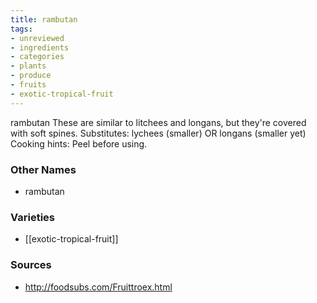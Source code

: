```yaml
---
title: rambutan
tags:
- unreviewed
- ingredients
- categories
- plants
- produce
- fruits
- exotic-tropical-fruit
---
```

rambutan These are similar to litchees and longans, but they're covered with soft spines. Substitutes: lychees (smaller) OR longans (smaller yet) Cooking hints: Peel before using.

### Other Names

* rambutan

### Varieties

* [[exotic-tropical-fruit]]

### Sources
* http://foodsubs.com/Fruittroex.html
